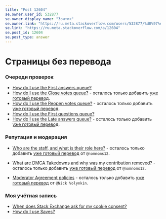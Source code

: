 ```yaml
---
title: "Post 12604"
se.owner.user_id: 532877
se.owner.display_name: "Зонтик"
se.owner.link: "https://ru.meta.stackoverflow.com/users/532877/%d0%97%d0%be%d0%bd%d1%82%d0%b8%d0%ba"
se.link: "https://ru.meta.stackoverflow.com/a/12604"
se.post_id: 12604
se.post_type: answer
---
```

<h1>Страницы без перевода</h1>
<h3>Очереди проверок</h3>
<ul>
<li><a href="https://ru.stackoverflow.com/help/review-first-answers">How do I use the First answers queue?</a></li>
<li><a href="https://ru.stackoverflow.com/help/review-close">How do I use the Close votes queue?</a> - осталось только добавить <a href="https://ru.meta.stackoverflow.com/questions/11114/11120#11120">уже готовый перевод</a>.</li>
<li><a href="https://ru.stackoverflow.com/help/review-reopen">How do I use the Reopen votes queue?</a> - осталось только добавить <a href="https://ru.meta.stackoverflow.com/a/11121/532877">уже готовый перевод</a>.</li>
<li><a href="https://ru.stackoverflow.com/help/review-first-questions">How do I use the First questions queue?</a></li>
<li><a href="https://ru.stackoverflow.com/help/review-late-">How do I use the Late answers queue?</a> - осталось только добавить <a href="https://ru.meta.stackoverflow.com/questions/11114/11122#11122">уже готовый перевод</a>.</li>
</ul>
<h3>Репутация и модерация</h3>
<ul>
<li><p><a href="https://ru.stackoverflow.com/help/staff">Who are the staff, and what is their role here?</a> - осталось только добавить <a href="https://ru.meta.stackoverflow.com/questions/12631/">уже готовый перевод</a> от <code>@nomnoms12</code>.</p>
</li>
<li><p><a href="https://ru.stackoverflow.com/help/dmca-takedown">What are DMCA Takedowns and why was my contribution removed?</a> - осталось только добавить  <a href="https://ru.meta.stackoverflow.com/questions/12620">уже готовый перевод</a> от <code>@nomnoms12</code>.</p>
</li>
<li><p><a href="https://ru.stackoverflow.com/help/mod-agreement-policies">Moderator Agreement policies</a> - осталось только добавить <a href="https://ru.meta.stackoverflow.com/questions/2109/">уже готовый перевод</a> от <code>@Nick Volynkin</code>.</p>
</li>
</ul>
<h3>Моя учётная запись</h3>
<ul>
<li><a href="https://ru.stackoverflow.com/help/cookie-reconsent">When does Stack Exchange ask for my cookie consent?</a></li>
<li><a href="https://ru.stackoverflow.com/help/saves">How do I use Saves?</a></li>
</ul>
